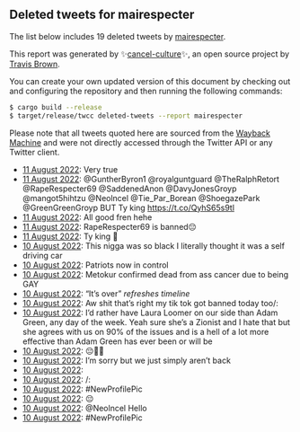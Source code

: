 ## Deleted tweets for mairespecter

The list below includes 19 deleted tweets by
[mairespecter](https://twitter.com/mairespecter).



This report was generated by ✨[cancel-culture](https://github.com/travisbrown/cancel-culture)✨,
an open source project by [Travis Brown](https://twitter.com/travisbrown).

You can create your own updated version of this document by checking out and configuring the
repository and then running the following commands:

```bash
$ cargo build --release
$ target/release/twcc deleted-tweets --report mairespecter
```

Please note that all tweets quoted here are sourced from the
[Wayback Machine](https://web.archive.org) and were not directly accessed through the Twitter API or
any Twitter client.

* [11 August 2022](https://web.archive.org/web/20220811011000/https://twitter.com/MaiRespecter/status/1557534579841548288): Very true <!--1557534579841548288-->
* [11 August 2022](https://web.archive.org/web/20220811010656/https://twitter.com/MaiRespecter/status/1557533995079966720): @GuntherByron1 @royalguntguard @TheRalphRetort @RapeRespecter69 @SaddenedAnon @DavyJonesGroyp @mangot5hihtzu @Neolncel @Tie_Par_Borean @ShoegazePark @GreenGreenGroyp BUT Ty king https://t.co/QyhS65s9tl <!--1557533995079966720-->
* [11 August 2022](https://web.archive.org/web/20220811005350/https://twitter.com/MaiRespecter/status/1557530030783270913): All good fren hehe <!--1557530397000491009-->
* [11 August 2022](https://web.archive.org/web/20220811005350/https://twitter.com/MaiRespecter/status/1557530030783270913): RapeRespecter69 is banned😔 <!--1557530030783270913-->
* [11 August 2022](https://web.archive.org/web/20220811042848/https://twitter.com/MaiRespecter/status/1557528901114535936): Ty king 🥹 <!--1557528901114535936-->
* [10 August 2022](https://web.archive.org/web/20220811050428/https://twitter.com/MaiRespecter/status/1557515126584008705): This nigga was so black I literally thought it was a self driving car <!--1557515126584008705-->
* [10 August 2022](https://web.archive.org/web/20220810232941/https://twitter.com/MaiRespecter/status/1557509245163151360): Patriots now in control <!--1557509245163151360-->
* [10 August 2022](https://web.archive.org/web/20220810232831/https://twitter.com/MaiRespecter/status/1557509143736492033): Metokur confirmed dead from ass cancer due to being GAY <!--1557509143736492033-->
* [10 August 2022](https://web.archive.org/web/20220810231045/https://twitter.com/MaiRespecter/status/1557501397997944838): “It’s over” *refreshes timeline* <!--1557501397997944838-->
* [10 August 2022](https://web.archive.org/web/20220810215244/https://twitter.com/MaiRespecter/status/1557484913640742912): Aw shit that’s right my tik tok got banned today too/: <!--1557484913640742912-->
* [10 August 2022](https://web.archive.org/web/20220810213127/https://twitter.com/MaiRespecter/status/1557479559473373184): I’d rather have Laura Loomer on our side than Adam Green, any day of the week. Yeah sure she’s a Zionist and I hate that but she agrees with us on 90% of the issues and is a hell of a lot more effective than Adam Green has ever been or will be <!--1557479559473373184-->
* [10 August 2022](https://web.archive.org/web/20220810201003/https://twitter.com/MaiRespecter/status/1557459049763033095): 😔✊🏻 <!--1557459049763033095-->
* [10 August 2022](https://web.archive.org/web/20220810185951/https://twitter.com/MaiRespecter/status/1557441554977067009): I’m sorry but we just simply aren’t back <!--1557441554977067009-->
* [10 August 2022](https://web.archive.org/web/20220810182614/https://twitter.com/MaiRespecter/status/1557431823399018496):  <!--1557431823399018496-->
* [10 August 2022](https://web.archive.org/web/20220810180756/https://twitter.com/MaiRespecter/status/1557428550252347392): /: <!--1557428550252347392-->
* [10 August 2022](https://web.archive.org/web/20220810175308/https://twitter.com/MaiRespecter/status/1557424765727637504): #NewProfilePic <!--1557424765727637504-->
* [10 August 2022](https://web.archive.org/web/20220810172809/https://twitter.com/MaiRespecter/status/1557417128957022208): 😔 <!--1557417128957022208-->
* [10 August 2022](https://web.archive.org/web/20220810172216/https://twitter.com/MaiRespecter/status/1557417057867780096): @Neolncel Hello <!--1557417057867780096-->
* [10 August 2022](https://web.archive.org/web/20220810172824/https://twitter.com/MaiRespecter/status/1557417031418449920): #NewProfilePic <!--1557417031418449920-->
